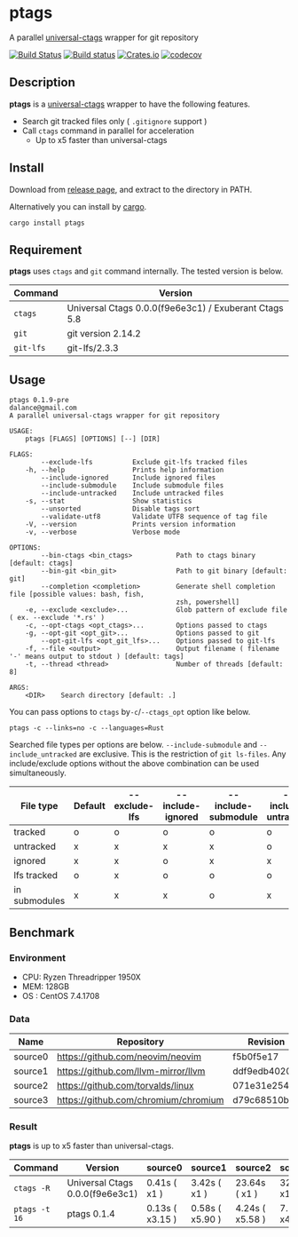 # ptags
A parallel [universal-ctags](https://ctags.io) wrapper for git repository

[![Build Status](https://travis-ci.org/dalance/ptags.svg?branch=master)](https://travis-ci.org/dalance/ptags)
[![Build status](https://ci.appveyor.com/api/projects/status/9a5jhfnxnmf7x0xo?svg=true)](https://ci.appveyor.com/project/dalance/ptags)
[![Crates.io](https://img.shields.io/crates/v/ptags.svg)](https://crates.io/crates/ptags)
[![codecov](https://codecov.io/gh/dalance/ptags/branch/master/graph/badge.svg)](https://codecov.io/gh/dalance/ptags)

## Description

**ptags** is a [universal-ctags](https://ctags.io) wrapper to have the following features.
- Search git tracked files only ( `.gitignore` support )
- Call `ctags` command in parallel for acceleration
    - Up to x5 faster than universal-ctags

## Install
Download from [release page](https://github.com/dalance/ptags/releases/latest), and extract to the directory in PATH.

Alternatively you can install by [cargo](https://crates.io).

```
cargo install ptags
```

## Requirement

**ptags** uses `ctags` and `git` command internally.
The tested version is below.

| Command   | Version                                               |
| --------- | ----------------------------------------------------- |
| `ctags`   | Universal Ctags 0.0.0(f9e6e3c1) / Exuberant Ctags 5.8 |
| `git`     | git version 2.14.2                                    |
| `git-lfs` | git-lfs/2.3.3                                         |

## Usage

```
ptags 0.1.9-pre
dalance@gmail.com
A parallel universal-ctags wrapper for git repository

USAGE:
    ptags [FLAGS] [OPTIONS] [--] [DIR]

FLAGS:
        --exclude-lfs          Exclude git-lfs tracked files
    -h, --help                 Prints help information
        --include-ignored      Include ignored files
        --include-submodule    Include submodule files
        --include-untracked    Include untracked files
    -s, --stat                 Show statistics
        --unsorted             Disable tags sort
        --validate-utf8        Validate UTF8 sequence of tag file
    -V, --version              Prints version information
    -v, --verbose              Verbose mode

OPTIONS:
        --bin-ctags <bin_ctags>           Path to ctags binary [default: ctags]
        --bin-git <bin_git>               Path to git binary [default: git]
        --completion <completion>         Generate shell completion file [possible values: bash, fish,
                                          zsh, powershell]
    -e, --exclude <exclude>...            Glob pattern of exclude file ( ex. --exclude '*.rs' )
    -c, --opt-ctags <opt_ctags>...        Options passed to ctags
    -g, --opt-git <opt_git>...            Options passed to git
        --opt-git-lfs <opt_git_lfs>...    Options passed to git-lfs
    -f, --file <output>                   Output filename ( filename '-' means output to stdout ) [default: tags]
    -t, --thread <thread>                 Number of threads [default: 8]

ARGS:
    <DIR>    Search directory [default: .]
```

You can pass options to `ctags` by`-c`/`--ctags_opt` option like below.

```
ptags -c --links=no -c --languages=Rust
```

Searched file types per options are below.
`--include-submodule` and `--include_untracked` are exclusive.
This is the restriction of `git ls-files`.
Any include/exclude options without the above combination can be used simultaneously.

| File type     | Default  | --exclude-lfs | --include-ignored | --include-submodule | --include-untracked |
| ------------- | -------- | ------------- | ----------------- | ------------------- | ------------------- |
| tracked       | o        | o             | o                 | o                   | o                   |
| untracked     | x        | x             | x                 | x                   | o                   |
| ignored       | x        | x             | o                 | x                   | x                   |
| lfs tracked   | o        | x             | o                 | o                   | o                   |
| in submodules | x        | x             | x                 | o                   | x                   |

## Benchmark

### Environment
- CPU: Ryzen Threadripper 1950X
- MEM: 128GB
- OS : CentOS 7.4.1708

### Data

| Name    | Repository                           | Revision     | Files  | Size[GB] |
| ------- | ------------------------------------ | ------------ | ------ | -------- |
| source0 | https://github.com/neovim/neovim     | f5b0f5e17    | 2370   | 0.1      |
| source1 | https://github.com/llvm-mirror/llvm  | ddf9edb4020  | 29670  | 1.2      |
| source2 | https://github.com/torvalds/linux    | 071e31e254e0 | 52998  | 2.2      |
| source3 | https://github.com/chromium/chromium | d79c68510b7e | 293205 | 13       |

### Result

**ptags** is up to x5 faster than universal-ctags.

| Command       | Version                         | source0         | source1         | source2          | source3         |
| ------------- | ------------------------------- | --------------- | --------------- | ---------------- | --------------- |
| `ctags -R`    | Universal Ctags 0.0.0(f9e6e3c1) | 0.41s ( x1 )    | 3.42s ( x1 )    | 23.64s ( x1 )    | 32.23 ( x1 )    |
| `ptags -t 16` | ptags 0.1.4                     | 0.13s ( x3.15 ) | 0.58s ( x5.90 ) | 4.24s  ( x5.58 ) | 7.27s ( x4.43 ) |

